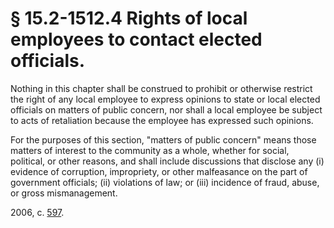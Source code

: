 # § 15.2-1512.4 Rights of local employees to contact elected officials.

<p>Nothing in this chapter shall be construed to prohibit or otherwise restrict the right of any local employee to express opinions to state or local elected officials on matters of public concern, nor shall a local employee be subject to acts of retaliation because the employee has expressed such opinions.</p><p>For the purposes of this section, "matters of public concern" means those matters of interest to the community as a whole, whether for social, political, or other reasons, and shall include discussions that disclose any (i) evidence of corruption, impropriety, or other malfeasance on the part of government officials; (ii) violations of law; or (iii) incidence of fraud, abuse, or gross mismanagement.</p><p>2006, c. <a href='http://lis.virginia.gov/cgi-bin/legp604.exe?061+ful+CHAP0597'>597</a>.</p>